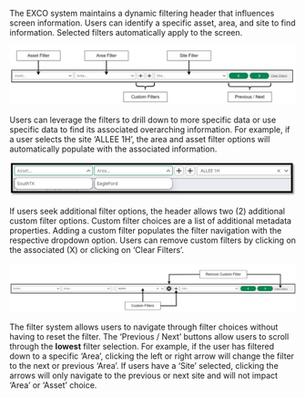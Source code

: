 The EXCO system maintains a dynamic filtering header that influences screen information. Users can identify a specific asset, area, and site to find information. Selected filters automatically apply to the screen.

![Image title](https://github.com/Mokrecho1/ER-8.1SystemDocumentation/blob/main/docs/Images/headerfilter1.png)

Users can leverage the filters to drill down to more specific data or use specific data to find its associated overarching information. For example, if a user selects the site ‘ALLEE 1H’, the area and asset filter options will automatically populate with the associated information.

![Image title](https://github.com/Mokrecho1/ER-8.1SystemDocumentation/blob/main/docs/Images/headerfilter2.png)

If users seek additional filter options, the header allows two (2) additional custom filter options. Custom filter choices are a list of additional metadata properties. Adding a custom filter populates the filter navigation with the respective dropdown option. Users can remove custom filters by clicking on the associated (X) or clicking on ‘Clear Filters’.

![Image title](https://github.com/Mokrecho1/ER-8.1SystemDocumentation/blob/main/docs/Images/headerfilter3.png)

The filter system allows users to navigate through filter choices without having to reset the filter. The ‘Previous / Next’ buttons allow users to scroll through the **lowest** filter selection. For example, if the user has filtered down to a specific ‘Area’, clicking the left or right arrow will change the filter to the next or previous ‘Area’. If users have a ‘Site’ selected, clicking the arrows will only navigate to the previous or next site and will not impact ‘Area’ or ‘Asset’ choice.
